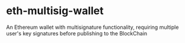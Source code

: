 # eth-multisig-wallet
An Ethereum wallet with multisignature functionality, requiring multiple user's key signatures before publishing to the BlockChain
